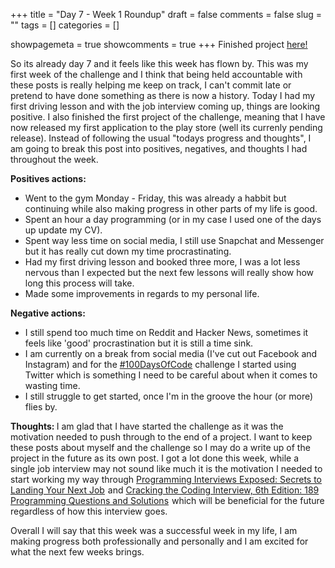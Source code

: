 +++ 
title = "Day 7 - Week 1 Roundup"
draft = false 
comments = false 
slug = "" 
tags = []
categories = []

showpagemeta = true
showcomments = true
+++
Finished project <a href="https://github.com/KMSOMERS/NeverHaveIEver100DaysChallenge">here!</a>

So its already day 7 and it feels like this week has flown by. This was my first week of the challenge and I think that being held accountable with these posts is really helping me keep on track, I can't commit late or pretend to have done something as there is now a history. Today I had my first driving lesson and with the job interview coming up, things are looking positive. I also finished the first project of the challenge, meaning that I have now released my first application to the play store (well its currenly pending release). Instead of following the usual "todays progress and thoughts", I am going to break this post into positives, negatives, and thoughts I had throughout the week.

<b>Positives actions:</b>

* Went to the gym Monday - Friday, this was already a habbit but continuing while also making progress in other parts of my life is good.
* Spent an hour a day programming (or in my case I used one of the days up update my CV).
* Spent way less time on social media, I still use Snapchat and Messenger but it has really cut down my time procrastinating. 
* Had my first driving lesson and booked three more, I was a lot less nervous than I expected but the next few lessons will really show how long this process will take.
* Made some improvements in regards to my personal life.

<b>Negative actions:</b>

* I still spend too much time on Reddit and Hacker News, sometimes it feels like 'good' procrastination but it is still a time sink.
* I am currently on a break from social media (I've cut out Facebook and Instagram) and for the <a href="https://github.com/Kallaway/100-days-of-code">#100DaysOfCode</a> challenge I started using Twitter which is something I need to be careful about when it comes to wasting time. 
* I still struggle to get started, once I'm in the groove the hour (or more) flies by.

<b>Thoughts: </b> I am glad that I have started the challenge as it was the motivation needed to push through to the end of a project. I want to keep these posts about myself and the challenge so I may do a write up of the project in the future as its own post. I got a lot done this week, while a single job interview may not sound like much it is the motivation I needed to start working my way through <a target="_blank" href="https://www.amazon.co.uk/gp/product/1118261364/ref=as_li_tl?ie=UTF8&camp=1634&creative=6738&creativeASIN=1118261364&linkCode=as2&tag=kmsomers-21&linkId=2c3b715f959802e146b1e8d148612ad6">Programming Interviews Exposed: Secrets to Landing Your Next Job</a><img src="//ir-uk.amazon-adsystem.com/e/ir?t=kmsomers-21&l=am2&o=2&a=1118261364" width="1" height="1" border="0" alt="" style="border:none !important; margin:0px !important;" /> and <a target="_blank" href="https://www.amazon.co.uk/gp/product/0984782850/ref=as_li_tl?ie=UTF8&camp=1634&creative=6738&creativeASIN=0984782850&linkCode=as2&tag=kmsomers-21&linkId=bad2ee32495e2afddd49bef2fad8c697">Cracking the Coding Interview, 6th Edition: 189 Programming Questions and Solutions</a><img src="//ir-uk.amazon-adsystem.com/e/ir?t=kmsomers-21&l=am2&o=2&a=0984782850" width="1" height="1" border="0" alt="" style="border:none !important; margin:0px !important;" /> which will be beneficial for the future regardless of how this interview goes.

Overall I will say that this week was a successful week in my life, I am making progress both professionally and personally and I am excited for what the next few weeks brings.

